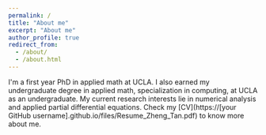 ```yaml
---
permalink: /
title: "About me"
excerpt: "About me"
author_profile: true
redirect_from: 
  - /about/
  - /about.html
---
```


I'm a first year PhD in applied math at UCLA. I also earned my undergraduate degree in applied math, specialization in computing, at UCLA as an undergraduate. My current research interests lie in numerical analysis and applied partial differential equations. Check my [CV](https://[your GitHub username].github.io/files/Resume_Zheng_Tan.pdf) to know more about me.
